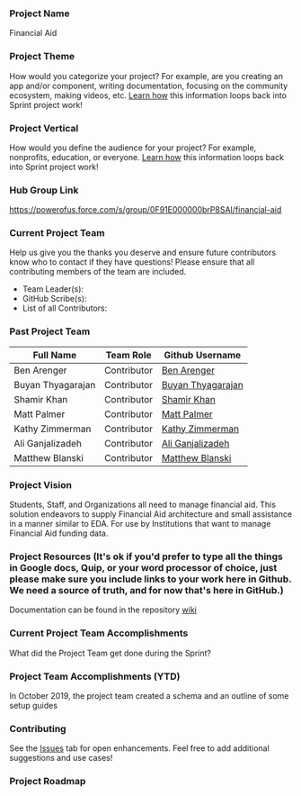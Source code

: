 ### Project Name
Financial Aid

### Project Theme
How would you categorize your project? For example, are you creating an app and/or component, writing documentation, focusing on the community ecosystem, making videos, etc. [Learn how](https://github.com/SFDO-Community-Sprints/Welcome/wiki/SFDO-Community-Sprints-Topic-Overview) this information loops back into Sprint project work!

### Project Vertical
How would you define the audience for your project? For example, nonprofits, education, or everyone. [Learn how](https://github.com/SFDO-Community-Sprints/Welcome/wiki/SFDO-Community-Sprints-Topic-Overview) this information loops back into Sprint project work!

### Hub Group Link
https://powerofus.force.com/s/group/0F91E000000brP8SAI/financial-aid

### Current Project Team

Help us give you the thanks you deserve and ensure future contributors know who to contact if they have questions! Please ensure that all contributing members of the team are included.
* Team Leader(s): 
* GitHub Scribe(s): 
* List of all Contributors:

### Past Project Team

Full Name | Team Role | Github Username
------------ | ------------- | ------------- |
Ben Arenger | Contributor | [Ben Arenger](https://github.com/dripkoffee)
Buyan Thyagarajan| Contributor | [Buyan Thyagarajan](https://github.com/buyan47)
Shamir Khan | Contributor | [Shamir Khan](https://github.com/shamgitpub)
Matt Palmer | Contributor | [Matt Palmer](https://github.com/matt2403)
Kathy Zimmerman | Contributor | [Kathy Zimmerman](https://github.com/KathyZimmerman)
Ali Ganjalizadeh | Contributor | [Ali Ganjalizadeh](https://github.com/aligeez)
Matthew Blanski | Contributor | [Matthew Blanski](https://github.com/MatthewBlanski)

### Project Vision

Students, Staff, and Organizations all need to manage financial aid. This solution endeavors to supply Financial Aid architecture and small assistance in a manner similar to EDA. For use by Institutions that want to manage Financial Aid funding data.

### Project Resources (It's ok if you'd prefer to type all the things in Google docs, Quip, or your word processor of choice, just please make sure you include links to your work here in Github. We need a source of truth, and for now that's here in GitHub.)

Documentation can be found in the repository [wiki](https://github.com/SFDO-Sprint-2019-Philadelphia/Financial-Aid/wiki)

### Current Project Team Accomplishments
What did the Project Team get done during the Sprint?

### Project Team Accomplishments (YTD)
In October 2019, the project team created a schema and an outline of some setup guides

### Contributing
See the [Issues](https://github.com/SFDO-Sprint-2019-Philadelphia/Financial-Aid/issues) tab for open enhancements. Feel free to add additional suggestions and use cases!

### Project Roadmap
